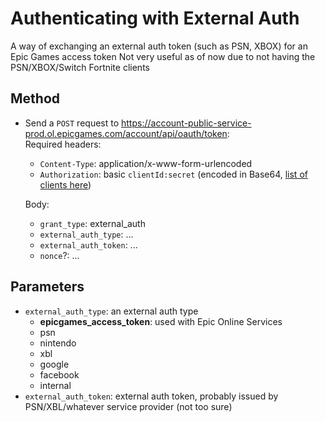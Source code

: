# Authenticating with External Auth
A way of exchanging an external auth token (such as PSN, XBOX) for an Epic Games access token
Not very useful as of now due to not having the PSN/XBOX/Switch Fortnite clients

## Method
- Send a `POST` request to https://account-public-service-prod.ol.epicgames.com/account/api/oauth/token:    
  Required headers:
  - `Content-Type`: application/x-www-form-urlencoded
  - `Authorization`: basic `clientId:secret` (encoded in Base64, [list of clients here](https://github.com/MixV2/EpicResearch/blob/master/docs/auth/auth_clients.md))    
  
  Body:
  - `grant_type`: external_auth
  - `external_auth_type`: ...
  - `external_auth_token`: ...
  - `nonce`?: ...
  
## Parameters
- `external_auth_type`: an external auth type
  - **epicgames_access_token**: used with Epic Online Services
  - psn
  - nintendo
  - xbl
  - google
  - facebook
  - internal
- `external_auth_token`: external auth token, probably issued by PSN/XBL/whatever service provider (not too sure)
